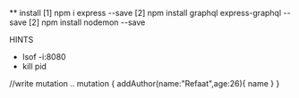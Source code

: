 \*\* install
[1] npm i express --save
[2] npm install graphql express-graphql --save
[2] npm install nodemon --save

HINTS

- lsof -i:8080
- kill pid

//write mutation ..
mutation {
  addAuthor(name:"Refaat",age:26){
    name
  }
}
